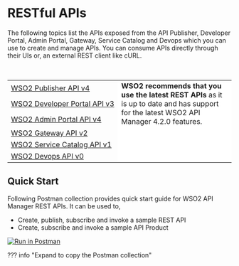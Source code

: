 # RESTful APIs

The following topics list the APIs exposed from the API Publisher, Developer Portal, Admin Portal, Gateway, Service Catalog and Devops which you can use to create and manage APIs. You can consume APIs directly through their UIs or, an external REST client like cURL.

<br>
<table>
  <tr>
    <td nowrap="true"><a href="{{base_path}}/reference/product-apis/publisher-apis/publisher-v4/publisher-v4/">WSO2 Publisher API v4</a></td>
    <td rowspan="3" style="vertical-align: middle;background-color: white"><b>WSO2 recommends that you use the latest REST APIs</b> as it is up to date and has support for the latest WSO2 API Manager 4.2.0 features.
    </td>
  </tr>
  <tr>
    <td nowrap="true"><a href="{{base_path}}/reference/product-apis/devportal-apis/devportal-v3/devportal-v3/">WSO2 Developer Portal API v3</a></td>
  </tr>
   <tr>
    <td nowrap="true"><a href="{{base_path}}/reference/product-apis/admin-apis/admin-v4/admin-v4/">WSO2 Admin Portal API v4</a></td>
  </tr>
  <tr>
    <td nowrap="true"><a href="{{base_path}}/reference/product-apis/gateway-apis/gateway-v2/gateway-v2/">WSO2 Gateway API v2</a></td>
    <td rowspan="3" style="vertical-align: middle;background-color: white"></td>
  </tr>
  <tr>
    <td nowrap="true"><a href="{{base_path}}/reference/product-apis/service-catalog-apis/service-catalog-v1/service-catalog-v1/">WSO2 Service Catalog API v1</a></td>
  </tr>
  <tr>
    <td nowrap="true"><a href="{{base_path}}/reference/product-apis/devops-apis/devops-v0/devops-v0/">WSO2 Devops API v0</a></td>
  </tr>
</table>

## Quick Start

Following Postman collection provides quick start guide for WSO2 API Manager REST APIs. It can be used to,
 
 * Create, publish, subscribe and invoke a sample REST API
 * Create, subscribe and invoke a sample API Product 

[![Run in Postman](https://run.pstmn.io/button.svg)](https://app.getpostman.com/run-collection/25611032-aa201bbc-7bdf-4e2c-afeb-d5494ef50f91)

??? info "Expand to copy the Postman collection"
    <script src="https://gist.github.com/chamilaadhi/7d37fd33bc6b152af02ab40c02056ba0.js"></script>


